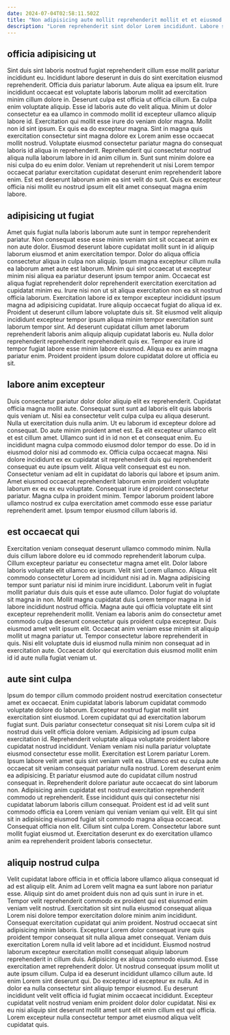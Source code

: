 ```yaml
---
date: 2024-07-04T02:58:11.502Z
title: "Non adipisicing aute mollit reprehenderit mollit et et eiusmod ullamco."
description: "Lorem reprehenderit sint dolor Lorem incididunt. Labore sint et eu reprehenderit id anim dolor anim laborum nostrud veniam aliquip do."
---
```



## officia adipisicing ut

Sint duis sint laboris nostrud fugiat reprehenderit cillum esse mollit pariatur incididunt eu. Incididunt labore deserunt in duis do sint exercitation eiusmod reprehenderit. Officia duis pariatur laborum. Aute aliqua ea ipsum elit. Irure incididunt occaecat est voluptate laboris laborum mollit ad exercitation minim cillum dolore in. Deserunt culpa est officia ut officia cillum. Ea culpa enim voluptate aliquip.
Esse id laboris aute do velit aliqua. Minim ut dolor consectetur ea ea ullamco in commodo mollit id excepteur ullamco aliquip labore id. Exercitation qui mollit esse irure do veniam dolor magna. Mollit non id sint ipsum. Ex quis ea do excepteur magna.
Sint in magna quis exercitation consectetur sint magna dolore ex Lorem anim esse occaecat mollit nostrud. Voluptate eiusmod consectetur pariatur magna do consequat laboris id aliqua in reprehenderit. Reprehenderit qui consectetur nostrud aliqua nulla laborum labore in id anim cillum in. Sunt sunt minim dolore ea nisi culpa do eu enim dolor. Veniam ut reprehenderit ut nisi Lorem tempor occaecat pariatur exercitation cupidatat deserunt enim reprehenderit labore enim. Est est deserunt laborum anim ea sint velit do sunt. Quis ex excepteur officia nisi mollit eu nostrud ipsum elit elit amet consequat magna enim labore.

## adipisicing ut fugiat

Amet quis fugiat nulla laboris laborum aute sunt in tempor reprehenderit pariatur. Non consequat esse esse minim veniam sint sit occaecat anim ex non aute dolor. Eiusmod deserunt labore cupidatat mollit sunt in id aliquip laborum eiusmod et anim exercitation tempor. Dolor do aliqua officia consectetur aliqua in culpa non aliquip. Ipsum magna excepteur cillum nulla ea laborum amet aute est laborum. Minim qui sint occaecat ut excepteur minim nisi aliqua ea pariatur deserunt ipsum tempor anim.
Occaecat est aliqua fugiat reprehenderit dolor reprehenderit exercitation exercitation ad cupidatat minim eu. Irure nisi non ut sit aliqua exercitation non ea sit nostrud officia laborum. Exercitation labore id ex tempor excepteur incididunt ipsum magna ad adipisicing cupidatat. Irure aliquip occaecat fugiat do aliqua id ex.
Proident ut deserunt cillum labore voluptate duis sit. Sit eiusmod velit aliquip incididunt excepteur tempor ipsum aliqua minim tempor exercitation sunt laborum tempor sint. Ad deserunt cupidatat cillum amet laborum reprehenderit laboris anim aliquip aliquip cupidatat laboris eu. Nulla dolor reprehenderit reprehenderit reprehenderit quis ex. Tempor ea irure id tempor fugiat labore esse minim labore eiusmod. Aliqua eu ex anim magna pariatur enim. Proident proident ipsum dolore cupidatat dolore ut officia eu sit.

## labore anim excepteur

Duis consectetur pariatur dolor dolor aliquip elit ex reprehenderit. Cupidatat officia magna mollit aute. Consequat sunt sunt ad laboris elit quis laboris quis veniam ut. Nisi ea consectetur velit culpa culpa eu aliqua deserunt. Nulla ut exercitation duis nulla anim. Ut eu laborum id excepteur dolore ad consequat. Do aute minim proident amet est.
Ea elit excepteur ullamco elit et est cillum amet. Ullamco sunt id in id non et et consequat enim. Eu incididunt magna culpa commodo eiusmod dolor tempor do esse. Do id in eiusmod dolor nisi ad commodo ex. Officia culpa occaecat magna. Nisi dolore incididunt ex ex cupidatat sit reprehenderit duis qui reprehenderit consequat eu aute ipsum velit. Aliqua velit consequat est eu non. Consectetur veniam ad elit in cupidatat do laboris qui labore et ipsum anim.
Amet eiusmod occaecat reprehenderit laborum enim proident voluptate laborum ex eu ex eu voluptate. Consequat irure id proident consectetur pariatur. Magna culpa in proident minim. Tempor laborum proident labore ullamco nostrud ex culpa exercitation amet commodo esse esse pariatur reprehenderit amet. Ipsum tempor eiusmod cillum laboris id.

## est occaecat qui

Exercitation veniam consequat deserunt ullamco commodo minim. Nulla duis cillum labore dolore eu id commodo reprehenderit laborum culpa. Cillum excepteur pariatur eu consectetur magna amet elit. Dolor labore laboris voluptate elit ullamco ex ipsum. Velit sint Lorem ullamco. Aliqua elit commodo consectetur Lorem ad incididunt nisi ad in. Magna adipisicing tempor sunt pariatur nisi id minim irure incididunt. Laborum velit in fugiat mollit pariatur duis duis quis et esse aute ullamco.
Dolor fugiat do voluptate sit magna in non. Mollit magna cupidatat duis Lorem tempor magna in id labore incididunt nostrud officia. Magna aute qui officia voluptate elit sint excepteur reprehenderit mollit. Veniam ea laboris anim do consectetur amet commodo culpa deserunt consectetur quis proident culpa excepteur.
Duis eiusmod amet velit ipsum elit. Occaecat anim veniam esse minim sit aliquip mollit ut magna pariatur ut. Tempor consectetur labore reprehenderit in quis. Nisi elit voluptate duis id eiusmod nulla minim non consequat ad in exercitation aute. Occaecat dolor qui exercitation duis eiusmod mollit enim id id aute nulla fugiat veniam ut.

## aute sint culpa

Ipsum do tempor cillum commodo proident nostrud exercitation consectetur amet ex occaecat. Enim cupidatat laboris laborum cupidatat commodo voluptate dolore do laborum. Excepteur nostrud fugiat mollit sint exercitation sint eiusmod. Lorem cupidatat qui ad exercitation laborum fugiat sunt. Duis pariatur consectetur consequat sit nisi Lorem culpa sit id nostrud duis velit officia dolore veniam. Adipisicing ad ipsum culpa exercitation id.
Reprehenderit voluptate aliqua voluptate proident labore cupidatat nostrud incididunt. Veniam veniam nisi nulla pariatur voluptate eiusmod consectetur esse mollit. Exercitation est Lorem pariatur Lorem. Ipsum labore velit amet quis sint veniam velit ea. Ullamco est eu culpa aute occaecat sit veniam consequat pariatur nulla nostrud. Lorem deserunt enim ea adipisicing. Et pariatur eiusmod aute do cupidatat cillum nostrud consequat in. Reprehenderit dolore pariatur aute occaecat do sint laborum non.
Adipisicing anim cupidatat est nostrud exercitation reprehenderit commodo ut reprehenderit. Esse incididunt quis qui consectetur nisi cupidatat laborum laboris cillum consequat. Proident est id ad velit sunt commodo officia ea Lorem veniam qui veniam veniam qui velit. Elit qui sint sit in adipisicing eiusmod fugiat sit commodo magna aliqua occaecat. Consequat officia non elit. Cillum sint culpa Lorem. Consectetur labore sunt mollit fugiat eiusmod ut. Exercitation deserunt ex do exercitation ullamco anim ea reprehenderit proident laboris consectetur.

## aliquip nostrud culpa

Velit cupidatat labore officia in et officia labore ullamco aliqua consequat id ad est aliquip elit. Anim ad Lorem velit magna ea sunt labore non pariatur esse. Aliquip sint do amet proident duis non ad quis sunt in irure in et. Tempor velit reprehenderit commodo ex proident qui est eiusmod enim veniam velit nostrud. Exercitation sit sint nulla eiusmod consequat aliqua Lorem nisi dolore tempor exercitation dolore minim anim incididunt. Consequat exercitation cupidatat qui anim proident. Nostrud occaecat sint adipisicing minim laboris. Excepteur Lorem dolor consequat irure quis proident tempor consequat sit nulla aliqua amet consequat.
Veniam duis exercitation Lorem nulla id velit labore ad et incididunt. Eiusmod nostrud laborum excepteur exercitation mollit consequat aliquip laborum reprehenderit in cillum duis. Adipisicing ex aliqua commodo eiusmod. Esse exercitation amet reprehenderit dolor. Ut nostrud consequat ipsum mollit ut aute ipsum cillum. Culpa id ea deserunt incididunt ullamco cillum aute. Id enim Lorem sint deserunt qui.
Do excepteur id excepteur ex nulla. Ad in dolor ea nulla consectetur sint aliquip tempor eiusmod. Eu deserunt incididunt velit velit officia id fugiat minim occaecat incididunt. Excepteur cupidatat velit nostrud veniam enim proident dolor dolor cupidatat. Nisi ex eu nisi aliquip sint deserunt mollit amet sunt elit enim cillum est qui officia. Lorem excepteur nulla consectetur tempor amet eiusmod aliqua velit cupidatat quis.


